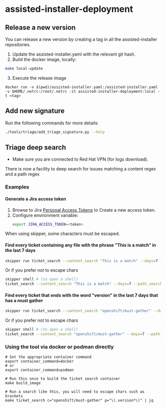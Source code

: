 # assisted-installer-deployment

## Release a new version

You can release a new version by creating a tag in all the assisted-installer repositories.

1. Update the assisted-installer.yaml with the relevant git hash.
2. Build the docker image, locally:

```bash
make local-update
```

3. Execute the release image

```shell script
docker run -v $(pwd)/assisted-installer.yaml:/assisted-installer.yaml -v $HOME/.netrc:/root/.netrc -it assisted-installer-deployment:local -t <tag>
```

## Add new signature

Run the following commands for more details:

```bash
./tools/triage/add_triage_signature.py --help
```

## Triage deep search
* Make sure you are connected to Red Hat VPN (for logs download).

There is now a facility to deep search for issues matching a content regex and a path regex

### Examples

#### Generate a Jira access token

1. Browse to Jira [Personal Access Tokens](https://issues.redhat.com/secure/ViewProfile.jspa?selectedTab=com.atlassian.pats.pats-plugin:jira-user-personal-access-tokens) to Create a new access token. 
2. Configure environment variable:
    ```sh
    export JIRA_ACCESS_TOKEN=<token>
    ```

When using skipper, some characters must be escaped. 
#### Find every ticket containing any file with the phrase "This is a match" in the last 7 days

```sh
skipper run ticket_search --content_search "This is a match" --days=7 --path_search "\(.*\)" > data/reports/must-gather.json
```
Or if you prefer not to escape chars
```sh
skipper shell # (to open a shell)
ticket_search --content_search "This is a match" --days=7 --path_search "(.*)" > data/reports/must-gather.json
```

#### Find every ticket that ends with the word "version" in the last 7 days that has a must gather
```sh
skipper run ticket_search --content_search "openshift/must-gather" --days=7 --path_search "\(.*version$\)" > data/reports/must-gather.json
```
Or if you prefer not to escape chars

```sh
skipper shell # (to open a shell)
ticket_search --content_search "openshift/must-gather" --days=7 --path_search "(.*version$)" > data/reports/must-gather.json
```
### Using the tool via docker or podman directly
```
# Set the appropriate container command
export container_command=docker
# or 
export container_command=podman

# Run this once to build the ticket search container
make build_image

# Run a search like this, you will need to escape chars such as brackets
make ticket_search c="openshift/must-gather" p="\(.version*\)" | jq